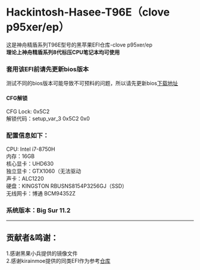 # Hackintosh-Hasee-T96E（clove p95xer/ep）
  这是神舟精盾系列T96E型号的黑苹果EFI仓库-clove p95xer/ep  
    **理论上神舟精盾系列8代标压CPU笔记本均可使用**  
    
    
### 套用该EFI前请先更新bios版本  
  测试不同的bios版本可能导致不可预料的问题，所以请先更新bios[下载地址](http://kfgl.hasee.com/bios/bios_nb/P95xEP%20ER6_B10RHA2精盾/P95xEP%20ER6_B10RHA2精盾.zip)
  
#### CFG解锁  
   CFG Lock: 0x5C2  
   解锁代码：setup_var_3 0x5C2 0x0
  
  ### 配置信息如下：
   CPU: Intel i7-8750H  
   内存：16GB  
   核心显卡：UHD630  
   独立显卡：GTX1060（无法驱动  
   声卡：ALC1220  
   硬盘：KINGSTON RBUSNS8154P3256GJ（SSD）   
   无线网卡：博通 BCM94352Z  
   
  ### 系统版本：Big Sur 11.2  
  
---
## 贡献者&鸣谢：
  1.感谢黑果小兵提供的镜像文件  
  2.感谢kirainmoe提供的同类EFI作为参考[仓库](https://github.com/kirainmoe/hasee-tongfang-macos)  
